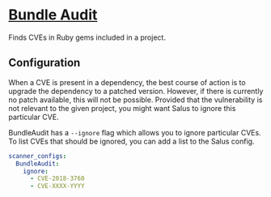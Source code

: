 # [Bundle Audit](https://github.com/rubysec/bundler-audit)

Finds CVEs in Ruby gems included in a project.

## Configuration

When a CVE is present in a dependency, the best course of action is to upgrade the dependency to a patched version. However, if there is currently no patch available, this will not be possible. Provided that the vulnerability is not relevant to the given project, you might want Salus to ignore this particular CVE.

BundleAudit has a `--ignore` flag which allows you to ignore particular CVEs. To list CVEs that should be ignored, you can add a list to the Salus config.

```yaml
scanner_configs:
  BundleAudit:
    ignore:
      - CVE-2018-3760
      - CVE-XXXX-YYYY
```
